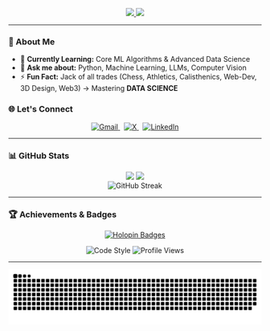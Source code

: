<div align="left">



<p align="center">
  <a href="https://github.com/DenverCoder1/readme-typing-svg">
    <img src="https://readme-typing-svg.herokuapp.com?font=Fira+Code&color=00d9ff&size=25&center=true&vCenter=true&width=650&height=100&lines=Aspiring+Data+Scientist+%7C+ML+Engineer;Dual-Degree+Aspirant+%40+IIT+Madras;Computer+Vision+%26+Python+Enthusiast;Always+Learning%2C+Always+Growing+%F0%9F%9A%80">
    <img src="https://readme-typing-svg.herokuapp.com?font=Fira+Code&color=00d9ff&size=25&center=true&vCenter=true&width=750&height=100&lines=AI+Engineer+%7C+RAG+%26+Agentic+Systems;Crafting+Chatbots+%7C+Automation+with+Cron+Jobs;Building+with+LangChain+%7C+Vector+DBs+%7C+FastAPI;Always+Learning%2C+Always+Automating+%F0%9F%9A%80;Pythonic+Dreams+in+an+AI-First+World">
  </a>
</p>

---

### 🚀 About Me

- 🧠 **Currently Learning:** Core ML Algorithms & Advanced Data Science
- 💬 **Ask me about:** Python, Machine Learning, LLMs, Computer Vision
- ⚡ **Fun Fact:** Jack of all trades (Chess, Athletics, Calisthenics, Web-Dev, 3D Design, Web3) → Mastering **DATA SCIENCE**

### 🌐 Let's Connect

<p align="center">
  <a href="mailto:namdev2003satyam@gmail.com">
    <img src="https://img.shields.io/badge/Gmail-D14836?style=for-the-badge&logo=gmail&logoColor=white" alt="Gmail"/>
  </a> &nbsp;
  <a href="https://x.com/spyrosigma">
    <img src="https://img.shields.io/badge/X-000000?style=for-the-badge&logo=x&logoColor=white" alt="X"/>
  </a> &nbsp;
  <a href="https://linkedin.com/in/spyrosigma">
    <img src="https://img.shields.io/badge/LinkedIn-0077B5?style=for-the-badge&logo=linkedin&logoColor=white" alt="LinkedIn"/>
  </a>
</p>

---

### 📊 GitHub Stats

<div align="center">
  <img height="180em" src="https://github-readme-stats.vercel.app/api?username=spyrosigma&show_icons=true&theme=tokyonight&include_all_commits=true&count_private=true"/>
  <img height="180em" src="https://github-readme-stats.vercel.app/api/top-langs/?username=spyrosigma&layout=compact&langs_count=8&theme=tokyonight"/>
</div>

<div align="center">
  <img src="https://github-readme-streak-stats.herokuapp.com/?user=spyrosigma&theme=tokyonight" alt="GitHub Streak"/>
</div>

---

### 🏆 Achievements & Badges

<div align="center">
  
[![Holopin Badges](https://holopin.me/spyrosigma)](https://holopin.io/@spyrosigma)

![Code Style](https://img.shields.io/badge/code%20style-black-000000.svg)
![Profile Views](https://komarev.com/ghpvc/?username=spyrosigma&color=brightgreen&style=flat-square)

</div>

---

<div align="center">
  <img src="https://raw.githubusercontent.com/platane/snk/output/github-contribution-grid-snake-dark.svg" alt="Snake animation" />
</div>

</div>
